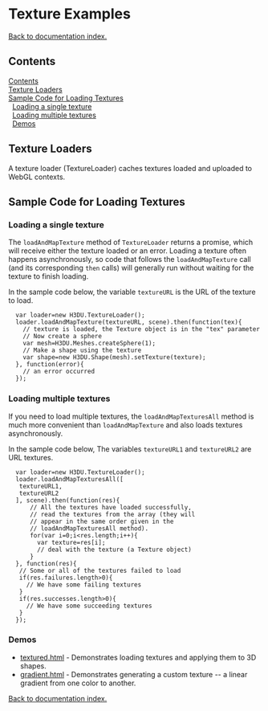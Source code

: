 # Texture Examples

[Back to documentation index.](index.md)

## Contents <a id=Contents></a>

[Contents](#Contents)<br>[Texture Loaders](#Texture_Loaders)<br>[Sample Code for Loading Textures](#Sample_Code_for_Loading_Textures)<br>&nbsp;&nbsp;[Loading a single texture](#Loading_a_single_texture)<br>&nbsp;&nbsp;[Loading multiple textures](#Loading_multiple_textures)<br>&nbsp;&nbsp;[Demos](#Demos)<br>

## Texture Loaders <a id=Texture_Loaders></a>

A texture loader (TextureLoader) caches textures loaded and uploaded to WebGL contexts.

## Sample Code for Loading Textures <a id=Sample_Code_for_Loading_Textures></a>

### Loading a single texture <a id=Loading_a_single_texture></a>

The `loadAndMapTexture` method of `TextureLoader` returns a promise, which will receive either
the texture loaded or an error. Loading a texture often happens asynchronously, so code that
follows the `loadAndMapTexture` call (and its corresponding `then` calls) will generally run without
waiting for the texture to finish loading.

In the sample code below, the variable `textureURL` is the URL of the texture to load.

```
  var loader=new H3DU.TextureLoader();
  loader.loadAndMapTexture(textureURL, scene).then(function(tex){
    // texture is loaded, the Texture object is in the "tex" parameter
    // Now create a sphere
    var mesh=H3DU.Meshes.createSphere(1);
    // Make a shape using the texture
    var shape=new H3DU.Shape(mesh).setTexture(texture);
  }, function(error){
    // an error occurred
  });
```

### Loading multiple textures <a id=Loading_multiple_textures></a>

If you need to load multiple textures, the `loadAndMapTexturesAll` method
is much more convenient than `loadAndMapTexture` and also loads textures asynchronously.

In the sample code below, The variables `textureURL1` and `textureURL2` are URL textures.

```
  var loader=new H3DU.TextureLoader();
  loader.loadAndMapTexturesAll([
   textureURL1,
   textureURL2
  ], scene).then(function(res){
      // All the textures have loaded successfully,
      // read the textures from the array (they will
      // appear in the same order given in the
      // loadAndMapTexturesAll method).
      for(var i=0;i<res.length;i++){
        var texture=res[i];
        // deal with the texture (a Texture object)
      }
  }, function(res){
   // Some or all of the textures failed to load
   if(res.failures.length>0){
     // We have some failing textures
   }
   if(res.successes.length>0){
     // We have some succeeding textures
   }
  });
```

### Demos <a id=Demos></a>

* [textured.html](https://peteroupc.github.io/html3dutil/demos/textured.html) - Demonstrates loading textures
and applying them to 3D shapes.
* [gradient.html](https://peteroupc.github.io/html3dutil/demos/gradient.html) - Demonstrates generating a custom
texture -- a linear gradient from one color to another.

[Back to documentation index.](index.md)
